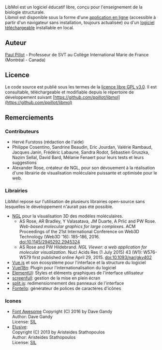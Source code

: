 LibMol est un logiciel éducatif libre, conçu pour l'enseignement de la biologie structurale.  
Libmol est disponible sous la forme d'une [application en ligne](https://libmol.org) (accessible à partir d'un navigateur sans installation, toujours actualisée) ou d'un [logiciel téléchargeable](https://libmol.org/downloads) installable en local. 

## Auteur
[Paul Pillot](mailto:paulpillot@gmail.com) - Professeur de SVT au Collège International Marie de France (Montréal - Canada)


## Licence
Le code source est publié sous les termes de la [licence libre GPL v3.0](https://www.gnu.org/licenses/gpl.html). Il est consultable, téléchargeable et modifiable depuis le répertoire de développement suivant [https://github.com/ppillot/libmol](https://github.com/ppillot/libmol)

## Remerciements
### Contributeurs
- Hervé Furstoss (rédaction de l'aide)
- Philippe Cosentino, Sandrine Beaudin, Eric Jourdan, Valérie Rambaud, Jacques Janin, Frédéric Labaune, Sandra Rodot, Sébastien Gruszka, Nazim Sellal, David Bard, Mélanie Fenaert pour leurs tests et leurs suggestions
- Alexander Rose, créateur de NGL, pour son dévouement à la réalisation d'une librairie de visualisation moléculaire puissante et optimisée pour le web.

### Librairies  
LibMol repose sur l'utilisation de plusieurs librairies open-source sans lesquelles le développement n'aurait pas été possible.  
- [NGL](https://github.com/arose/ngl) pour la visualisation 3D des modèles moléculaires.
  - AS Rose, AR Bradley, Y Valasatava, JM Duarte, A Prlić and PW Rose. _Web-based molecular graphics for large complexes._ ACM Proceedings of the 21st International Conference on Web3D Technology (Web3D '16): 185-186, 2016. [doi:10.1145/2945292.2945324](http://dx.doi.org/10.1145/2945292.2945324)
  - AS Rose and PW Hildebrand. _NGL Viewer: a web application for molecular visualization._ Nucl Acids Res (1 July 2015) 43 (W1): W576-W579 first published online April 29, 2015. [doi:10.1093/nar/gkv402](https://doi.org/10.1093/nar/gkv402)
- [Vue.js](https://vuejs.org/) et son écosystème pour l'interface et la structure du logiciel
- [Vuei18n](https://github.com/kazupon/vue-i18n): Plugin pour l'internationalisation du logiciel
- [ElementUI](http://element.eleme.io/#/en-US): Styles et éléments graphiques de l'interface utilisateur
- [screenfull](https://www.npmjs.com/package/screenfull): gestion de la mise en plein écran
- [split.js](https://nathancahill.github.io/Split.js/): redimensionnement des panneaux de l'interface
- [Fontello](http://fontello.com): générateur de polices de caractères d'icônes

### Icones 
- [Font Awesome](http://fortawesome.github.com/Font-Awesome/)
   Copyright (C) 2016 by Dave Gandy  
   Author:    Dave Gandy  
   License:   [SIL](http://scripts.sil.org/OFL)  
- [Elusive](http://aristeides.com/):  
   Copyright (C) 2013 by Aristeides Stathopoulos  
   Author:    Aristeides Stathopoulos  
   License:   [SIL](http://scripts.sil.org/OFL)  


